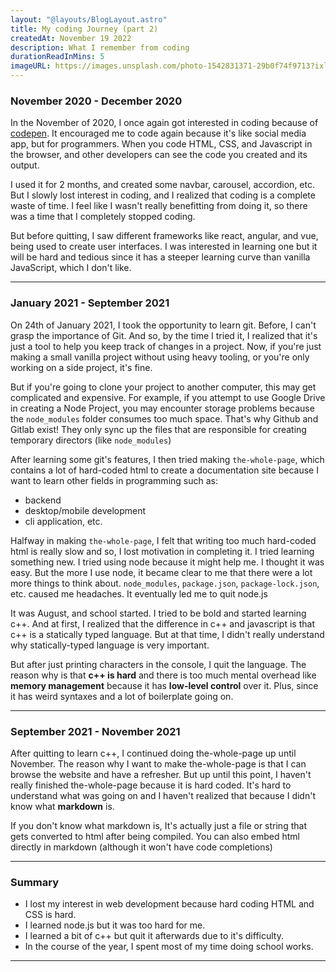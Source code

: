 ```yaml
---
layout: "@layouts/BlogLayout.astro"
title: My coding Journey (part 2)
createdAt: November 19 2022
description: What I remember from coding
durationReadInMins: 5
imageURL: https://images.unsplash.com/photo-1542831371-29b0f74f9713?ixlib=rb-1.2.1&ixid=MnwxMjA3fDB8MHxwaG90by1wYWdlfHx8fGVufDB8fHx8&auto=format&fit=crop&w=1170&q=80
---
```

### November 2020 - December 2020
In the November of 2020, I once again got interested in coding because of [codepen](https://codepen.io). It encouraged me to code again because it's like social media app, but for programmers. When you code HTML, CSS, and Javascript in the browser, and other developers can see the code you created and its output. 

I used it for 2 months, and created some navbar, carousel, accordion, etc. But I slowly lost interest in coding, and I realized that coding is a complete waste of time. I feel like I wasn't really benefitting from doing it, so there was a time that I completely stopped coding.

But before quitting, I saw different frameworks like react, angular, and vue, being used to create user interfaces. I was interested in learning one but it will be hard and tedious since it has a steeper learning curve than vanilla JavaScript, which I don't like.
***
### January 2021 - September 2021
On 24th of January 2021, I took the opportunity to learn git. Before, I can't grasp the importance of Git. And so, by the time I tried it, I realized that it's just a tool to help you keep track of changes in a project. Now, if you're just making a small vanilla project without using heavy tooling, or you're only working on a side project, it's fine. 

But if you're going to clone your project to another computer, this may get complicated and expensive. For example, if you attempt to use Google Drive in creating a Node Project, you may encounter storage problems because the `node_modules` folder consumes too much space. That's why Github and Gitlab exist! They only sync up the files that are responsible for creating temporary directors (like `node_modules`)

After learning some git's features, I then tried making `the-whole-page`, which contains a lot of hard-coded html to create a documentation site because I want to learn other fields in programming such as:
- backend
- desktop/mobile development
- cli application, etc.

Halfway in making `the-whole-page`, I felt that writing too much hard-coded html is really slow and so, I lost motivation in completing it. I tried learning something new. I tried using node because it might help me. I thought it was easy. But the more I use node, it became clear to me that there were a lot more things to think about. `node_modules`, `package.json`, `package-lock.json`, etc. caused me headaches. It eventually led me to quit node.js
 
It was August, and school started. I tried to be bold and started learning c++. And at first, I realized that the difference in c++ and javascript is that c++ is a statically typed language. But at that time, I didn't really understand why statically-typed language is very important. 

But after just printing characters in the console, I quit the language. The reason why is that **c++ is hard** and there is too much mental overhead like **memory management** because it has **low-level control** over it. Plus, since it has weird syntaxes and a lot of boilerplate going on.
***
### September 2021 - November 2021
After quitting to learn c++, I continued doing the-whole-page up until November. The reason why I want to make the-whole-page is that I can browse the website and have a refresher. But up until this point, I haven't really finished the-whole-page because it is hard coded. It's hard to understand what was going on and I haven't realized that because I didn't know what **markdown** is. 

If you don't know what markdown is, It's actually just a file or string that gets converted to html after being compiled. You can also embed html directly in markdown (although it won't have code completions)
***
### Summary
- I lost my interest in web development because hard coding HTML and CSS is hard.
- I learned node.js but it was too hard for me.
- I learned a bit of c++ but quit it afterwards due to it's difficulty.
- In the course of the year, I spent most of my time doing school works.
---
